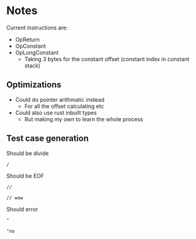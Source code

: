 # Notes

Current instructions are:

- OpReturn
- OpConstant
- OpLongConstant
  - Taking 3 bytes for the constant offset (constant index in constant stack)

## Optimizations

- Could do pointer arithmatic instead
  - For all the offset calculating etc
- Could also use rust inbuilt types
  - But making my own to learn the whole process


## Test case generation

Should be divide
```
/
```

Should be EOF
```
//
```
```
// wow
```

Should error
```
"
```
```
"no
```
